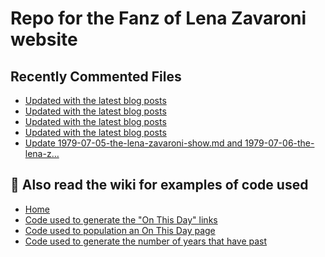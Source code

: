 # Repo for the Fanz of Lena Zavaroni website

## Recently Commented Files
<!-- BLOG-POST-LIST:START -->
- [Updated with the latest blog posts](https://github.com/FanzOfLenaZavaroni/fanzoflenazavaroni.github.io/commit/4a39e68cef2088892f4107d02b638c6707da65d4)
- [Updated with the latest blog posts](https://github.com/FanzOfLenaZavaroni/fanzoflenazavaroni.github.io/commit/bca1dc221bbe87c86d76f232d5e1cfcd514aeda4)
- [Updated with the latest blog posts](https://github.com/FanzOfLenaZavaroni/fanzoflenazavaroni.github.io/commit/4c12220a0173f4304bea9b02b28d19bab7732c71)
- [Updated with the latest blog posts](https://github.com/FanzOfLenaZavaroni/fanzoflenazavaroni.github.io/commit/9b58006c10c40d3d92acdbc538302d01f66ee97e)
- [Update 1979-07-05-the-lena-zavaroni-show.md and 1979-07-06-the-lena-z…](https://github.com/FanzOfLenaZavaroni/fanzoflenazavaroni.github.io/commit/2972c7c0ca88b3e60f26c7bfefeb30c17b8620d5)
<!-- BLOG-POST-LIST:END -->

## :notebook: Also read the wiki for examples of code used
* [Home](https://github.com/FanzOfLenaZavaroni/fanzoflenazavaroni.github.io/wiki)
* [Code used to generate the "On This Day" links](https://github.com/FanzOfLenaZavaroni/fanzoflenazavaroni.github.io/wiki/On-This-Day-Code)
* [Code used to population an On This Day page](https://github.com/FanzOfLenaZavaroni/fanzoflenazavaroni.github.io/wiki/Code-used-to-population-an-On-This-Day-page)
* [Code used to generate the number of years that have past](https://github.com/FanzOfLenaZavaroni/fanzoflenazavaroni.github.io/wiki/Number-of-years-gone-by-code)
